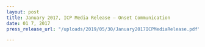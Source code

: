 ```yaml
---
layout: post
title: January 2017, ICP Media Release – Onset Communication
date: 01 7, 2017
press_release_url: "/uploads/2019/05/30/January2017ICPMediaRelease.pdf"

---
```

